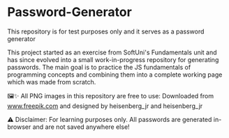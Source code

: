 # Password-Generator
This repository is for test purposes only and it serves as a password generator

This project started as an exercise from SoftUni's Fundamentals unit and has since evolved into a small work-in-progress repository for generating passwords. The main goal is to practice the JS fundamentals of programming concepts and combining them into a complete working page which was made from scratch. 

🖼️✨ All PNG images in this repository are free to use: 
Downloaded from www.freepik.com and designed by heisenberg_jr and heisenberg_jr

⚠️ Disclaimer: For learning purposes only. All passwords are generated in-browser and are not saved anywhere else!